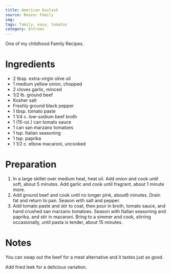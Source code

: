 ```yaml
---
title: American Goulash
source: Beazer Family
img:
tags: family, easy, tomatos
category: Entrees
---
```


One of my childhood Family Recipes.

Ingredients
===========

* 2 tbsp. extra-virgin olive oil
* 1 medium yellow onion, chopped
* 2 cloves garlic, minced
* 1/2 lb. ground beef
* Kosher salt
* Freshly ground black pepper
* 1 tbsp. tomato paste
* 1 1/4 c. low-sodium beef broth
* 1 (15-oz.) can tomato sauce
* 1 can san marzano tomatoes
* 1 tsp. Italian seasoning
* 1 tsp. paprika
* 1 1/2 c. elbow macaroni, uncooked

Preparation
===========
1. In a large skillet over medium heat, heat oil. Add onion and cook until soft, about 5 minutes. Add garlic and cook until fragrant, about 1 minute more.
2. Add ground beef and cook until no longer pink, about6 minutes. Drain fat and return to pan. Season with salt and pepper.
3. Add tomato paste and stir to coat, then pour in broth, tomato sauce, and hand crushed san marzano tomatoes. Season with Italian seasoning and paprika, and stir in macaroni. Bring to a simmer and cook, stirring occasionally, until pasta is tender, about 15 minutes.

Notes
=====

You can swap out the beef for a meat alternative and it tastes just as good.

Add fried leek for a delicious variation.
